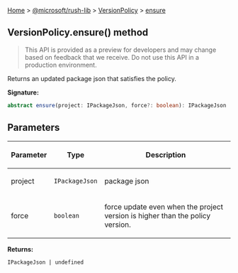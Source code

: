[Home](./index) &gt; [@microsoft/rush-lib](./rush-lib.md) &gt; [VersionPolicy](./rush-lib.versionpolicy.md) &gt; [ensure](./rush-lib.versionpolicy.ensure.md)

## VersionPolicy.ensure() method

> This API is provided as a preview for developers and may change based on feedback that we receive. Do not use this API in a production environment.
> 

Returns an updated package json that satisfies the policy.

<b>Signature:</b>

```typescript
abstract ensure(project: IPackageJson, force?: boolean): IPackageJson | undefined;
```

## Parameters

|  <p>Parameter</p> | <p>Type</p> | <p>Description</p> |
|  --- | --- | --- |
|  <p>project</p> | <p>`IPackageJson`</p> | <p>package json</p> |
|  <p>force</p> | <p>`boolean`</p> | <p>force update even when the project version is higher than the policy version.</p> |

<b>Returns:</b>

`IPackageJson | undefined`

